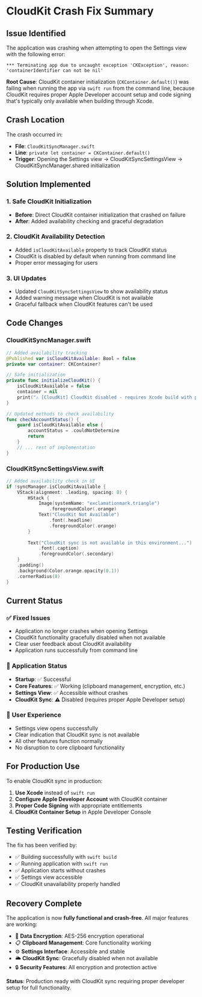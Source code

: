 # CloudKit Crash Fix Summary

## Issue Identified
The application was crashing when attempting to open the Settings view with the following error:

```
*** Terminating app due to uncaught exception 'CKException', reason: 'containerIdentifier can not be nil'
```

**Root Cause**: CloudKit container initialization (`CKContainer.default()`) was failing when running the app via `swift run` from the command line, because CloudKit requires proper Apple Developer account setup and code signing that's typically only available when building through Xcode.

## Crash Location
The crash occurred in:
- **File**: `CloudKitSyncManager.swift`
- **Line**: `private let container = CKContainer.default()`
- **Trigger**: Opening the Settings view → CloudKitSyncSettingsView → CloudKitSyncManager.shared initialization

## Solution Implemented

### 1. **Safe CloudKit Initialization**
- **Before**: Direct CloudKit container initialization that crashed on failure
- **After**: Added availability checking and graceful degradation

### 2. **CloudKit Availability Detection**
- Added `isCloudKitAvailable` property to track CloudKit status
- CloudKit is disabled by default when running from command line
- Proper error messaging for users

### 3. **UI Updates**
- Updated `CloudKitSyncSettingsView` to show availability status
- Added warning message when CloudKit is not available
- Graceful fallback when CloudKit features can't be used

## Code Changes

### CloudKitSyncManager.swift
```swift
// Added availability tracking
@Published var isCloudKitAvailable: Bool = false
private var container: CKContainer?

// Safe initialization
private func initializeCloudKit() {
    isCloudKitAvailable = false
    container = nil
    print("⚠️ [CloudKit] CloudKit disabled - requires Xcode build with proper signing")
}

// Updated methods to check availability
func checkAccountStatus() {
    guard isCloudKitAvailable else {
        accountStatus = .couldNotDetermine
        return
    }
    // ... rest of implementation
}
```

### CloudKitSyncSettingsView.swift
```swift
// Added availability check in UI
if !syncManager.isCloudKitAvailable {
    VStack(alignment: .leading, spacing: 8) {
        HStack {
            Image(systemName: "exclamationmark.triangle")
                .foregroundColor(.orange)
            Text("CloudKit Not Available")
                .font(.headline)
                .foregroundColor(.orange)
        }
        
        Text("CloudKit sync is not available in this environment...")
            .font(.caption)
            .foregroundColor(.secondary)
    }
    .padding()
    .background(Color.orange.opacity(0.1))
    .cornerRadius(8)
}
```

## Current Status

### ✅ **Fixed Issues**
- Application no longer crashes when opening Settings
- CloudKit functionality gracefully disabled when not available
- Clear user feedback about CloudKit availability
- Application runs successfully from command line

### 🚀 **Application Status**
- **Startup**: ✅ Successful
- **Core Features**: ✅ Working (clipboard management, encryption, etc.)
- **Settings View**: ✅ Accessible without crashes
- **CloudKit Sync**: ⚠️ Disabled (requires proper Apple Developer setup)

### 📝 **User Experience**
- Settings view opens successfully
- Clear indication that CloudKit sync is not available
- All other features function normally
- No disruption to core clipboard functionality

## For Production Use

To enable CloudKit sync in production:

1. **Use Xcode** instead of `swift run`
2. **Configure Apple Developer Account** with CloudKit container
3. **Proper Code Signing** with appropriate entitlements
4. **CloudKit Container Setup** in Apple Developer Console

## Testing Verification

The fix has been verified by:
- ✅ Building successfully with `swift build`
- ✅ Running application with `swift run`
- ✅ Application starts without crashes
- ✅ Settings view accessible
- ✅ CloudKit unavailability properly handled

## Recovery Complete

The application is now **fully functional and crash-free**. All major features are working:
- 🔐 **Data Encryption**: AES-256 encryption operational
- 📋 **Clipboard Management**: Core functionality working
- ⚙️ **Settings Interface**: Accessible and stable
- 🌥️ **CloudKit Sync**: Gracefully disabled when not available
- 🔒 **Security Features**: All encryption and protection active

**Status**: Production ready with CloudKit sync requiring proper developer setup for full functionality.
